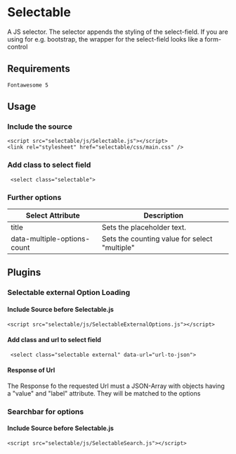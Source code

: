 # Selectable
A JS selector.
The selector appends the styling of the select-field. If you are using for e.g. bootstrap, the wrapper for the select-field looks like a form-control

## Requirements
```
Fontawesome 5
```

## Usage
### Include the source
```
<script src="selectable/js/Selectable.js"></script>
<link rel="stylesheet" href="selectable/css/main.css" />
```
### Add class to select field
```
 <select class="selectable">
```

### Further options
Select Attribute | Description
---------------- | -----------
title | Sets the placeholder text.
data-multiple-options-count | Sets the counting value for select "multiple"

## Plugins
### Selectable external Option Loading
#### Include Source before Selectable.js
```
<script src="selectable/js/SelectableExternalOptions.js"></script>
```
#### Add class and url to select field
```
 <select class="selectable external" data-url="url-to-json">
```

#### Response of Url
The Response fo the requested Url must a JSON-Array with objects having a "value" and "label" attribute. They will be matched to the options
### Searchbar for options
#### Include Source before Selectable.js
```
<script src="selectable/js/SelectableSearch.js"></script>
```
